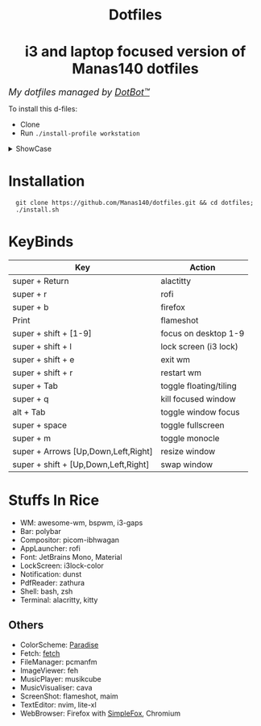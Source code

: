 <h1 align="center">Dotfiles</h1>
<h1 align="center">i3 and laptop focused version of Manas140 dotfiles</h4>

<font size=4> *My dotfiles managed by [DotBot™](https://github.com/anishathalye/dotbot)* </font>

To install this d-files:
* Clone
* Run <code>./install-profile workstation</code>

<details><summary>ShowCase</summary>

- Dunst

  <img src="preview/dunst.png">

- Polybar

  <img src="preview/polybar.png">

- Lock

  <img src="preview/lock.png">
</details>

# Installation
```
  git clone https://github.com/Manas140/dotfiles.git && cd dotfiles;
  ./install.sh 
```

# KeyBinds
| Key | Action |
| ----- | ----- |
| super + Return | alactitty |
| super + r | rofi |
| super + b | firefox |
| Print | flameshot |
| super + shift + [1-9] | focus on desktop 1-9 |
| super + shift + l | lock screen (i3 lock) |
| super + shift + e | exit wm |
| super + shift + r | restart wm |
| super + Tab | toggle floating/tiling |
| super + q | kill focused window |
| alt + Tab | toggle window focus |
| super + space | toggle fullscreen |
| super + m | toggle monocle |
| super + Arrows [Up,Down,Left,Right] | resize window |
| super + shift + [Up,Down,Left,Right] | swap window |


# Stuffs In Rice
- WM: awesome-wm, bspwm, i3-gaps
- Bar: polybar
- Compositor: picom-ibhwagan
- AppLauncher: rofi
- Font: JetBrains Mono, Material
- LockScreen: i3lock-color
- Notification: dunst
- PdfReader: zathura
- Shell: bash, zsh
- Terminal: alacritty, kitty

## Others
- ColorScheme: [Paradise](https://github.com/Manas140/paradise)
- Fetch: [fetch](https://github.com/Manas140/fetch)
- FileManager: pcmanfm
- ImageViewer: feh
- MusicPlayer: musikcube
- MusicVisualiser: cava
- ScreenShot: flameshot, maim
- TextEditor: nvim, lite-xl
- WebBrowser: Firefox with [SimpleFox](https://github.com/migueravila/SimpleFox), Chromium
